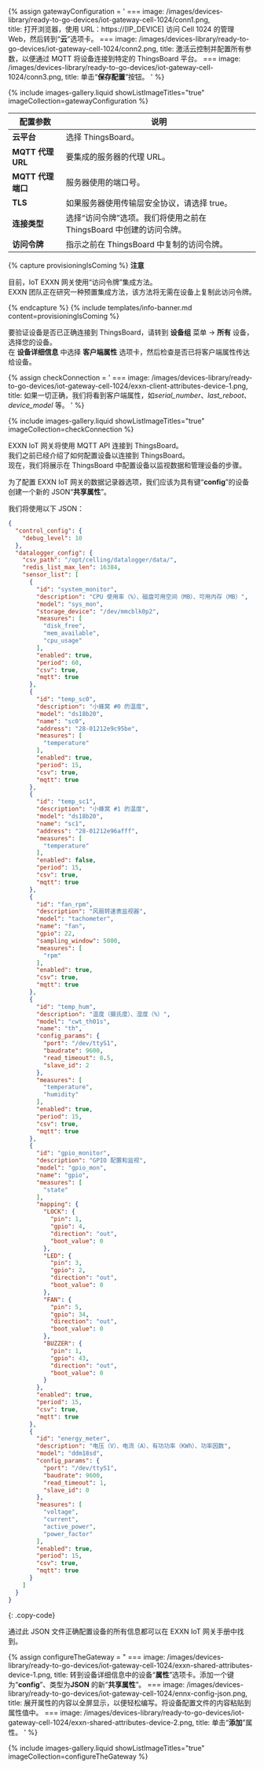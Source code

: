 {% assign gatewayConfiguration = '
    ===
        image: /images/devices-library/ready-to-go-devices/iot-gateway-cell-1024/conn1.png,  
        title: 打开浏览器，使用 URL：https://[IP_DEVICE] 访问 Cell 1024 的管理 Web，然后转到“<b>云</b>”选项卡。
    ===
        image: /images/devices-library/ready-to-go-devices/iot-gateway-cell-1024/conn2.png,
        title: 激活云控制并配置所有参数，以便通过 MQTT 将设备连接到特定的 ThingsBoard 平台。
    ===
        image: /images/devices-library/ready-to-go-devices/iot-gateway-cell-1024/conn3.png,
        title: 单击“<b>保存配置</b>”按钮。
'
%}  

{% include images-gallery.liquid showListImageTitles="true" imageCollection=gatewayConfiguration %}

| 配置参数 | 说明 |
|-|-|
|**云平台**| 选择 ThingsBoard。 |
|**MQTT 代理 URL**| 要集成的服务器的代理 URL。 |
|**MQTT 代理端口**| 服务器使用的端口号。 |
|**TLS**| 如果服务器使用传输层安全协议，请选择 true。 |
|**连接类型**| 选择“访问令牌”选项。我们将使用之前在 ThingsBoard 中创建的访问令牌。 |
|**访问令牌**| 指示之前在 ThingsBoard 中复制的访问令牌。 |

{% capture provisioningIsComing %}
**注意**

目前，IoT EXXN 网关使用“访问令牌”集成方法。  
EXXN 团队正在研究一种预置集成方法，该方法将无需在设备上复制此访问令牌。  

{% endcapture %}
{% include templates/info-banner.md content=provisioningIsComing %}

要验证设备是否已正确连接到 ThingsBoard，请转到 **设备组** 菜单 -> **所有** 设备，选择您的设备。  
在 **设备详细信息** 中选择 **客户端属性** 选项卡，然后检查是否已将客户端属性传达给设备。  

{% assign checkConnection = '
    ===
        image: /images/devices-library/ready-to-go-devices/iot-gateway-cell-1024/exxn-client-attributes-device-1.png,
        title: 如果一切正确，我们将看到客户端属性，如<i>serial_number</i>、<i>last_reboot</i>、<i>device_model</i> 等。
'
%}

{% include images-gallery.liquid showListImageTitles="true" imageCollection=checkConnection %}

EXXN IoT 网关将使用 MQTT API 连接到 ThingsBoard。  
我们之前已经介绍了如何配置设备以连接到 ThingsBoard。  
现在，我们将展示在 ThingsBoard 中配置设备以监视数据和管理设备的步骤。  

为了配置 EXXN IoT 网关的数据记录器选项，我们应该为具有键“**config**”的设备创建一个新的 JSON“**共享属性**”。  

我们将使用以下 JSON：

```json
{
  "control_config": {
    "debug_level": 10
  },
  "datalogger_config": {
    "csv_path": "/opt/celling/datalogger/data/",
    "redis_list_max_len": 16384,
    "sensor_list": [
      {
        "id": "system_monitor",
        "description": "CPU 使用率（%）、磁盘可用空间（MB）、可用内存（MB）",
        "model": "sys_mon",
        "storage_device": "/dev/mmcblk0p2",
        "measures": [
          "disk_free",
          "mem_available",
          "cpu_usage"
        ],
        "enabled": true,
        "period": 60,
        "csv": true,
        "mqtt": true
      },
      {
        "id": "temp_sc0",
        "description": "小蜂窝 #0 的温度",
        "model": "ds18b20",
        "name": "sc0",
        "address": "28-01212e9c95be",
        "measures": [
          "temperature"
        ],
        "enabled": true,
        "period": 15,
        "csv": true,
        "mqtt": true
      },
      {
        "id": "temp_sc1",
        "description": "小蜂窝 #1 的温度",
        "model": "ds18b20",
        "name": "sc1",
        "address": "28-01212e96afff",
        "measures": [
          "temperature"
        ],
        "enabled": false,
        "period": 15,
        "csv": true,
        "mqtt": true
      },
      {
        "id": "fan_rpm",
        "description": "风扇转速表监视器",
        "model": "tachometer",
        "name": "fan",
        "gpio": 22,
        "sampling_window": 5000,
        "measures": [
          "rpm"
        ],
        "enabled": true,
        "csv": true,
        "mqtt": true
      },
      {
        "id": "temp_hum",
        "description": "温度（摄氏度）、湿度（%）",
        "model": "cwt_th01s",
        "name": "th",
        "config_params": {
          "port": "/dev/ttyS1",
          "baudrate": 9600,
          "read_timeout": 0.5,
          "slave_id": 2
        },
        "measures": [
          "temperature",
          "humidity"
        ],
        "enabled": true,
        "period": 15,
        "csv": true,
        "mqtt": true
      },
      {
        "id": "gpio_monitor",
        "description": "GPIO 配置和监视",
        "model": "gpio_mon",
        "name": "gpio",
        "measures": [
          "state"
        ],
        "mapping": {
          "LOCK": {
            "pin": 1,
            "gpio": 4,
            "direction": "out",
            "boot_value": 0
          },
          "LED": {
            "pin": 3,
            "gpio": 2,
            "direction": "out",
            "boot_value": 0
          },
          "FAN": {
            "pin": 5,
            "gpio": 34,
            "direction": "out",
            "boot_value": 0
          },
          "BUZZER": {
            "pin": 1,
            "gpio": 43,
            "direction": "out",
            "boot_value": 0
          }
        },
        "enabled": true,
        "period": 15,
        "csv": true,
        "mqtt": true
      },
      {
        "id": "energy_meter",
        "description": "电压（V）、电流（A）、有功功率（KWh）、功率因数",
        "model": "ddm18sd",
        "config_params": {
          "port": "/dev/ttyS1",
          "baudrate": 9600,
          "read_timeout": 1,
          "slave_id": 0
        },
        "measures": [
          "voltage",
          "current",
          "active_power",
          "power_factor"
        ],
        "enabled": true,
        "period": 15,
        "csv": true,
        "mqtt": true
      }
    ]
  }
}
```
{: .copy-code}

通过此 JSON 文件正确配置设备的所有信息都可以在 EXXN IoT 网关手册中找到。

{% assign configureTheGateway = "
    ===
        image: /images/devices-library/ready-to-go-devices/iot-gateway-cell-1024/exxn-shared-attributes-device-1.png,
        title: 转到设备详细信息中的设备“<b>属性</b>”选项卡。添加一个键为“<b>config</b>”、类型为<b>JSON</b> 的新“<b>共享属性</b>”。
    ===
        image: /images/devices-library/ready-to-go-devices/iot-gateway-cell-1024/ennx-config-json.png,
        title: 展开属性的内容以全屏显示，以便轻松编写。将设备配置文件的内容粘贴到属性值中。
    ===
        image: /images/devices-library/ready-to-go-devices/iot-gateway-cell-1024/exxn-shared-attributes-device-2.png,
        title: 单击“<b>添加</b>”属性。
'
%}

{% include images-gallery.liquid showListImageTitles="true" imageCollection=configureTheGateway %}